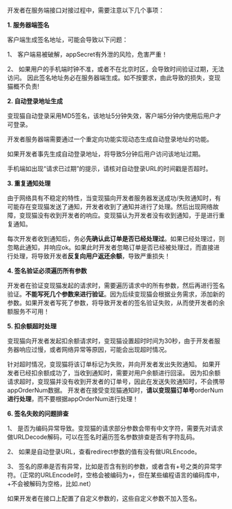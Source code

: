 开发者在服务端接口对接过程中，需要注意以下几个事项：

**1. 服务器端签名**

客户端生成签名地址，可能会导致以下问题：

1、 客户端易被破解，appSecret有外泄的风险，危害严重！

2、 如果用户的手机端时钟不准，或者不在北京时区，会导致时间验证过期，无法访问。 因此签名地址务必在服务器端生成。如不按要求，由此导致的损失，变现猫概不负责!

**2. 自动登录地址生成**

变现猫自动登录采用MD5签名，该地址5分钟失效，客户端5分钟内使用后用户才可登录。

开发者服务器端需要通过一个重定向功能实现动态生成自动登录地址的功能。

如果开发者事先生成自动登录地址，将导致5分钟后用户访问该地址过期。

手机端如出现“请求已过期”的提示，请核对自动登录URL的时间戳是否超时。

**3. 重复通知处理**

由于网络具有不稳定的特性，当变现猫向开发者服务器发送成功\/失败通知时，有可能存在变现猫发送了通知，开发者收到了通知并进行了处理。然后出现网络故障，变现猫没有收到开发者的响应。变现猫认为开发者没有收到通知，于是进行重复通知。

每次开发者收到通知后，务必**先确认此订单是否已经处理过**。如果已经处理过，则忽略此通知，并响应ok。如果此时开发者忽略订单是否已经被处理过，而直接进行处理，将导致开发者**反复向用户返还余额**，导致严重损失！

**4. 签名验证必须遍历所有参数**

开发者在验证变现猫发起的请求时，需要遍历请求中的所有参数，然后再进行签名验证。**不能写死几个参数来进行验证**。因为后续变现猫会根据业务需求，添加新的参数。如果开发者写死了参数，将导致开发者的签名验证失败，从而使开发者的余额服务不可用！

**5. 扣余额超时处理**

变现猫向开发者发起扣余额请求时，变现猫设置超时时间为30秒，由于开发者服务器响应过慢，或者网络异常等原因，可能会出现超时情况。

针对超时情况，变现猫将该订单标记为失败，并向开发者发出失败通知。 如果开发者已经扣余额成功了，当收到通知时，需要对用户余额进行回滚。 因为扣余额请求超时，变现猫并没有收到开发者的订单号，因此在发送失败通知时，不会携带appOrderNum数据。 开发者在接受变现猫通知时，**请以变现猫订单号**orderNum**进行处理**，而不要根据appOrderNum进行处理！

**6. 签名失败的问题排查**

1、 是否为编码异常导致。变现猫的请求部分参数会带有中文字符，需要先对请求做URLDecode解码，可以在签名时遍历签名参数排查是否有字符乱码。

2、 如果是自动登录URL，查看redirect参数的值有没有做URLEncode。

3、 签名的原串是否有异常，比如是否含有别的参数，或者含有+号之类的异常字符。（正常的URLEncode时，空格会被编码为+，但在某些编程语言的编码库中，+不会被解码为空格，比如.net）

如果开发者在接口上配置了自定义参数的，这些自定义参数不加入签名。

